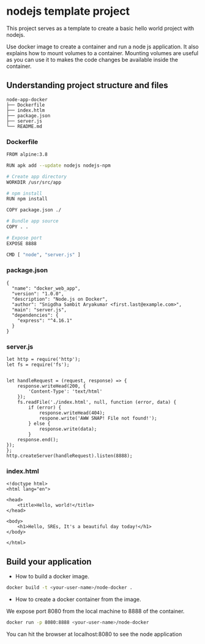 # nodejs template project

This project serves as a template to create a basic hello world project with
nodejs.

Use docker image to create a container and run a node js application. It also explains how to mount volumes to a container. Mounting volumes are useful as you can use it to makes the code changes be available inside the container.


## Understanding project structure and files

```
node-app-docker
├── Dockerfile
├── index.htlm
├── package.json
├── server.js
└── README.md
```

### Dockerfile

```bash
FROM alpine:3.8

RUN apk add --update nodejs nodejs-npm

# Create app directory
WORKDIR /usr/src/app

# npm install
RUN npm install

COPY package.json ./

# Bundle app source
COPY . .

# Expose port
EXPOSE 8888

CMD [ "node", "server.js" ]

```

### package.json

```
{
  "name": "docker_web_app",
  "version": "1.0.0",
  "description": "Node.js on Docker",
  "author": "Snigdha Sambit Aryakumar <first.last@example.com>",
  "main": "server.js",
  "dependencies": {
    "express": "^4.16.1"
  }
}
```
### server.js


```
let http = require('http');
let fs = require('fs');


let handleRequest = (request, response) => {
    response.writeHead(200, {
        'Content-Type': 'text/html'
    });
    fs.readFile('./index.html', null, function (error, data) {
        if (error) {
            response.writeHead(404);
            respone.write('AWW SNAP! File not found!');
        } else {
            response.write(data);
        }
    response.end();
});
};
http.createServer(handleRequest).listen(8888);

```

### index.html

```
<!doctype html>
<html lang="en">

<head>
    <title>Hello, world!</title>
</head>

<body>
    <h1>Hello, SREs, It's a beautiful day today!</h1>
</body>

</html>
```

## Build your application

* How to build a docker image.

```bash
docker build -t <your-user-name>/node-docker .
```

* How to create a docker container from the image.

We expose port 8080 from the local machine to 8888 of the container.

```bash
docker run -p 8080:8888 <your-user-name>/node-docker
```
You can hit the browser at localhost:8080 to see the node application
